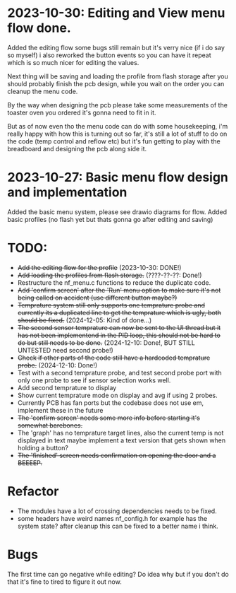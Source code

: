 # 2023-10-30: Editing and View menu flow done.
Added the editing flow some bugs still remain but it's verry nice (if i do say so myself)
i also reworked the button events so you can have it repeat which is so much nicer for editing the values.

Next thing will be saving and loading the profile from flash storage
after you should probably finish the pcb design, while you wait on the order you can cleanup the menu code.

By the way when designing the pcb please take some measurements of the toaster oven you ordered
it's gonna need to fit in it. 

But as of now even tho the menu code can do with some housekeeping, i'm really happy with how
this is turning out so far, it's still a lot of stuff to do on the code (temp control and reflow etc)
but it's fun getting to play with the breadboard and designing the pcb along side it.

# 2023-10-27: Basic menu flow design and implementation
Added the basic menu system, please see drawio diagrams for flow.
Added basic profiles (no flash yet but thats gonna go after editing and saving)

# TODO:
* ~~Add the editing flow for the profile~~ (2023-10-30: DONE!)
* ~~Add loading the profiles from flash storage.~~ (????-??-??: Done!)
* Restructure the nf_menu.c functions to reduce the duplicate code.
* ~~Add 'confirm screen' after the 'Run' menu option to make sure it's not being called on accident (use different button maybe?)~~
* ~~Temprature system still only supports one temprature probe and currently its a duplicated line to get the temprature which is ugly, both should be fixed.~~ (2024-12-05: Kind of done...)
* ~~The second sensor temprature can now be sent to the UI thread but it has not been implementend in the PID loop, this should not be hard to do but still needs to be done.~~ (2024-12-10: Done!, BUT STILL UNTESTED need second probe!)
* ~~Check if other parts of the code still have a hardcoded temprature probe.~~ (2024-12-10: Done!)
* Test with a second temprature probe, and test second probe port with only one probe to see if sensor selection works well.
* Add second temprature to display
* Show current temprature mode on display and avg if using 2 probes.
* Currently PCB has fan ports but the codebase does not use em, implement these in the future
* ~~The 'confirm screen' needs some more info before starting it's somewhat barebones.~~
* The 'graph' has no temprature target lines, also the current temp is not displayed in text maybe implement a text version that gets shown when holding a button?
* ~~The 'finished' screen needs confirmation on opening the door and a BEEEEP.~~


# Refactor  
* The modules have a lot of crossing dependencies needs to be fixed.
* some headers have weird names nf_config.h for example has the system state? after cleanup
this can be fixed to a better name i think.



# Bugs
The first time can go negative while editing? Do idea why but if you don't do that it's fine to tired to figure it out now.